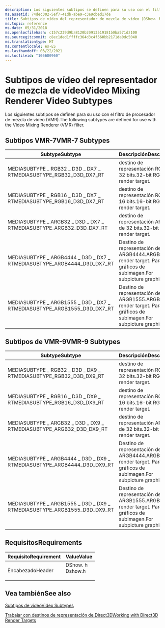 ```yaml
---
description: Los siguientes subtipos se definen para su uso con el filtro de procesador de mezcla de vídeo (VMR).
ms.assetid: 74dec302-5ef7-41db-abe9-c3e9cbed17de
title: Subtipos de vídeo del representador de mezcla de vídeo (DShow. h)
ms.topic: reference
ms.date: 05/31/2018
ms.openlocfilehash: c157c239d9ba8120b20913519181b0ba571d2100
ms.sourcegitcommit: c8ec1ded1ffffc364d3c4f560bb2171da0dc5040
ms.translationtype: MT
ms.contentlocale: es-ES
ms.lasthandoff: 03/22/2021
ms.locfileid: "105680960"
---
```

# <a name="video-mixing-renderer-video-subtypes"></a><span data-ttu-id="da6c3-103">Subtipos de vídeo del representador de mezcla de vídeo</span><span class="sxs-lookup"><span data-stu-id="da6c3-103">Video Mixing Renderer Video Subtypes</span></span>

<span data-ttu-id="da6c3-104">Los siguientes subtipos se definen para su uso con el filtro de procesador de mezcla de vídeo (VMR).</span><span class="sxs-lookup"><span data-stu-id="da6c3-104">The following subtypes are defined for use with the Video Mixing Renderer (VMR) filter.</span></span>

## <a name="vmr-7-subtypes"></a><span data-ttu-id="da6c3-105">Subtipos VMR-7</span><span class="sxs-lookup"><span data-stu-id="da6c3-105">VMR-7 Subtypes</span></span>



| <span data-ttu-id="da6c3-106">Subtype</span><span class="sxs-lookup"><span data-stu-id="da6c3-106">Subtype</span></span>                              | <span data-ttu-id="da6c3-107">Descripción</span><span class="sxs-lookup"><span data-stu-id="da6c3-107">Description</span></span>                                      |
|--------------------------------------|--------------------------------------------------|
| <span data-ttu-id="da6c3-108">MEDIASUBTYPE \_ RGB32 \_ D3D \_ DX7 \_ RT</span><span class="sxs-lookup"><span data-stu-id="da6c3-108">MEDIASUBTYPE\_RGB32\_D3D\_DX7\_RT</span></span>    | <span data-ttu-id="da6c3-109">destino de representación RGB de 32 bits.</span><span class="sxs-lookup"><span data-stu-id="da6c3-109">32-bit RGB render target.</span></span>                        |
| <span data-ttu-id="da6c3-110">MEDIASUBTYPE \_ RGB16 \_ D3D \_ DX7 \_ RT</span><span class="sxs-lookup"><span data-stu-id="da6c3-110">MEDIASUBTYPE\_RGB16\_D3D\_DX7\_RT</span></span>    | <span data-ttu-id="da6c3-111">destino de representación RGB de 16 bits.</span><span class="sxs-lookup"><span data-stu-id="da6c3-111">16-bit RGB render target.</span></span>                        |
| <span data-ttu-id="da6c3-112">MEDIASUBTYPE \_ ARGB32 \_ D3D \_ DX7 \_ RT</span><span class="sxs-lookup"><span data-stu-id="da6c3-112">MEDIASUBTYPE\_ARGB32\_D3D\_DX7\_RT</span></span>   | <span data-ttu-id="da6c3-113">destino de representación ARGB de 32 bits.</span><span class="sxs-lookup"><span data-stu-id="da6c3-113">32-bit ARGB render target.</span></span>                       |
| <span data-ttu-id="da6c3-114">MEDIASUBTYPE \_ ARGB4444 \_ D3D \_ DX7 \_ RT</span><span class="sxs-lookup"><span data-stu-id="da6c3-114">MEDIASUBTYPE\_ARGB4444\_D3D\_DX7\_RT</span></span> | <span data-ttu-id="da6c3-115">Destino de representación de ARGB4444.</span><span class="sxs-lookup"><span data-stu-id="da6c3-115">ARGB4444 render target.</span></span> <span data-ttu-id="da6c3-116">Para gráficos de subimagen.</span><span class="sxs-lookup"><span data-stu-id="da6c3-116">For subpicture graphics.</span></span> |
| <span data-ttu-id="da6c3-117">MEDIASUBTYPE \_ ARGB1555 \_ D3D \_ DX7 \_ RT</span><span class="sxs-lookup"><span data-stu-id="da6c3-117">MEDIASUBTYPE\_ARGB1555\_D3D\_DX7\_RT</span></span> | <span data-ttu-id="da6c3-118">Destino de representación de ARGB1555.</span><span class="sxs-lookup"><span data-stu-id="da6c3-118">ARGB1555 render target.</span></span> <span data-ttu-id="da6c3-119">Para gráficos de subimagen.</span><span class="sxs-lookup"><span data-stu-id="da6c3-119">For subpicture graphics.</span></span> |



 

## <a name="vmr-9-subtypes"></a><span data-ttu-id="da6c3-120">Subtipos de VMR-9</span><span class="sxs-lookup"><span data-stu-id="da6c3-120">VMR-9 Subtypes</span></span>



| <span data-ttu-id="da6c3-121">Subtype</span><span class="sxs-lookup"><span data-stu-id="da6c3-121">Subtype</span></span>                              | <span data-ttu-id="da6c3-122">Descripción</span><span class="sxs-lookup"><span data-stu-id="da6c3-122">Description</span></span>                                      |
|--------------------------------------|--------------------------------------------------|
| <span data-ttu-id="da6c3-123">MEDIASUBTYPE \_ RGB32 \_ D3D \_ DX9 \_ RT</span><span class="sxs-lookup"><span data-stu-id="da6c3-123">MEDIASUBTYPE\_RGB32\_D3D\_DX9\_RT</span></span>    | <span data-ttu-id="da6c3-124">destino de representación RGB de 32 bits.</span><span class="sxs-lookup"><span data-stu-id="da6c3-124">32-bit RGB render target.</span></span>                        |
| <span data-ttu-id="da6c3-125">MEDIASUBTYPE \_ RGB16 \_ D3D \_ DX9 \_ RT</span><span class="sxs-lookup"><span data-stu-id="da6c3-125">MEDIASUBTYPE\_RGB16\_D3D\_DX9\_RT</span></span>    | <span data-ttu-id="da6c3-126">destino de representación RGB de 16 bits.</span><span class="sxs-lookup"><span data-stu-id="da6c3-126">16-bit RGB render target.</span></span>                        |
| <span data-ttu-id="da6c3-127">MEDIASUBTYPE \_ ARGB32 \_ D3D \_ DX9 \_ RT</span><span class="sxs-lookup"><span data-stu-id="da6c3-127">MEDIASUBTYPE\_ARGB32\_D3D\_DX9\_RT</span></span>   | <span data-ttu-id="da6c3-128">destino de representación ARGB de 32 bits.</span><span class="sxs-lookup"><span data-stu-id="da6c3-128">32-bit ARGB render target.</span></span>                       |
| <span data-ttu-id="da6c3-129">MEDIASUBTYPE \_ ARGB4444 \_ D3D \_ DX9 \_ RT</span><span class="sxs-lookup"><span data-stu-id="da6c3-129">MEDIASUBTYPE\_ARGB4444\_D3D\_DX9\_RT</span></span> | <span data-ttu-id="da6c3-130">Destino de representación de ARGB4444.</span><span class="sxs-lookup"><span data-stu-id="da6c3-130">ARGB4444 render target.</span></span> <span data-ttu-id="da6c3-131">Para gráficos de subimagen.</span><span class="sxs-lookup"><span data-stu-id="da6c3-131">For subpicture graphics.</span></span> |
| <span data-ttu-id="da6c3-132">MEDIASUBTYPE \_ ARGB1555 \_ D3D \_ DX9 \_ RT</span><span class="sxs-lookup"><span data-stu-id="da6c3-132">MEDIASUBTYPE\_ARGB1555\_D3D\_DX9\_RT</span></span> | <span data-ttu-id="da6c3-133">Destino de representación de ARGB1555.</span><span class="sxs-lookup"><span data-stu-id="da6c3-133">ARGB1555 render target.</span></span> <span data-ttu-id="da6c3-134">Para gráficos de subimagen.</span><span class="sxs-lookup"><span data-stu-id="da6c3-134">For subpicture graphics.</span></span> |



 

## <a name="requirements"></a><span data-ttu-id="da6c3-135">Requisitos</span><span class="sxs-lookup"><span data-stu-id="da6c3-135">Requirements</span></span>



| <span data-ttu-id="da6c3-136">Requisito</span><span class="sxs-lookup"><span data-stu-id="da6c3-136">Requirement</span></span> | <span data-ttu-id="da6c3-137">Value</span><span class="sxs-lookup"><span data-stu-id="da6c3-137">Value</span></span> |
|-------------------|------------------------------------------------------------------------------------|
| <span data-ttu-id="da6c3-138">Encabezado</span><span class="sxs-lookup"><span data-stu-id="da6c3-138">Header</span></span><br/> | <dl> <span data-ttu-id="da6c3-139"><dt>DShow. h</dt></span><span class="sxs-lookup"><span data-stu-id="da6c3-139"><dt>Dshow.h</dt></span></span> </dl> |



## <a name="see-also"></a><span data-ttu-id="da6c3-140">Vea también</span><span class="sxs-lookup"><span data-stu-id="da6c3-140">See also</span></span>

<dl> <dt>

[<span data-ttu-id="da6c3-141">Subtipos de vídeo</span><span class="sxs-lookup"><span data-stu-id="da6c3-141">Video Subtypes</span></span>](video-subtypes.md)
</dt> <dt>

[<span data-ttu-id="da6c3-142">Trabajar con destinos de representación de Direct3D</span><span class="sxs-lookup"><span data-stu-id="da6c3-142">Working with Direct3D Render Targets</span></span>](working-with-direct3d-render-targets.md)
</dt> </dl>

 

 





